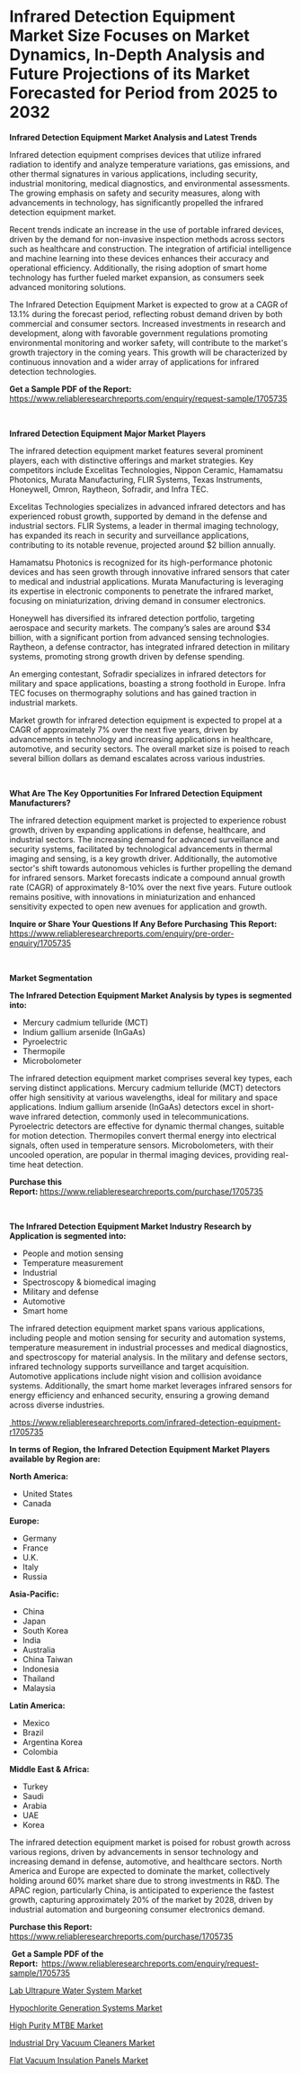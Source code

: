 <p><h1>Infrared Detection Equipment Market Size Focuses on Market Dynamics, In-Depth Analysis and Future Projections of its Market Forecasted for Period from 2025 to 2032</h1></p><p><strong>Infrared Detection Equipment Market Analysis and Latest Trends</strong></p>
<p><p>Infrared detection equipment comprises devices that utilize infrared radiation to identify and analyze temperature variations, gas emissions, and other thermal signatures in various applications, including security, industrial monitoring, medical diagnostics, and environmental assessments. The growing emphasis on safety and security measures, along with advancements in technology, has significantly propelled the infrared detection equipment market.</p><p>Recent trends indicate an increase in the use of portable infrared devices, driven by the demand for non-invasive inspection methods across sectors such as healthcare and construction. The integration of artificial intelligence and machine learning into these devices enhances their accuracy and operational efficiency. Additionally, the rising adoption of smart home technology has further fueled market expansion, as consumers seek advanced monitoring solutions.</p><p>The Infrared Detection Equipment Market is expected to grow at a CAGR of 13.1% during the forecast period, reflecting robust demand driven by both commercial and consumer sectors. Increased investments in research and development, along with favorable government regulations promoting environmental monitoring and worker safety, will contribute to the market's growth trajectory in the coming years. This growth will be characterized by continuous innovation and a wider array of applications for infrared detection technologies.</p></p>
<p><strong>Get a Sample PDF of the Report:&nbsp;</strong> <a href="https://www.reliableresearchreports.com/enquiry/request-sample/1705735?utm_campaign=32&utm_medium=2&utm_source=Github&utm_content=ia&utm_term=27032025&utm_id=infrared-detection-equipment">https://www.reliableresearchreports.com/enquiry/request-sample/1705735</a></p>
<p>&nbsp;</p>
<p><strong>Infrared Detection Equipment Major Market Players</strong></p>
<p><p>The infrared detection equipment market features several prominent players, each with distinctive offerings and market strategies. Key competitors include Excelitas Technologies, Nippon Ceramic, Hamamatsu Photonics, Murata Manufacturing, FLIR Systems, Texas Instruments, Honeywell, Omron, Raytheon, Sofradir, and Infra TEC.</p><p>Excelitas Technologies specializes in advanced infrared detectors and has experienced robust growth, supported by demand in the defense and industrial sectors. FLIR Systems, a leader in thermal imaging technology, has expanded its reach in security and surveillance applications, contributing to its notable revenue, projected around $2 billion annually.</p><p>Hamamatsu Photonics is recognized for its high-performance photonic devices and has seen growth through innovative infrared sensors that cater to medical and industrial applications. Murata Manufacturing is leveraging its expertise in electronic components to penetrate the infrared market, focusing on miniaturization, driving demand in consumer electronics.</p><p>Honeywell has diversified its infrared detection portfolio, targeting aerospace and security markets. The company’s sales are around $34 billion, with a significant portion from advanced sensing technologies. Raytheon, a defense contractor, has integrated infrared detection in military systems, promoting strong growth driven by defense spending.</p><p>An emerging contestant, Sofradir specializes in infrared detectors for military and space applications, boasting a strong foothold in Europe. Infra TEC focuses on thermography solutions and has gained traction in industrial markets.</p><p>Market growth for infrared detection equipment is expected to propel at a CAGR of approximately 7% over the next five years, driven by advancements in technology and increasing applications in healthcare, automotive, and security sectors. The overall market size is poised to reach several billion dollars as demand escalates across various industries.</p></p>
<p>&nbsp;</p>
<p><strong>What Are The Key Opportunities For Infrared Detection Equipment Manufacturers?</strong></p>
<p><p>The infrared detection equipment market is projected to experience robust growth, driven by expanding applications in defense, healthcare, and industrial sectors. The increasing demand for advanced surveillance and security systems, facilitated by technological advancements in thermal imaging and sensing, is a key growth driver. Additionally, the automotive sector's shift towards autonomous vehicles is further propelling the demand for infrared sensors. Market forecasts indicate a compound annual growth rate (CAGR) of approximately 8-10% over the next five years. Future outlook remains positive, with innovations in miniaturization and enhanced sensitivity expected to open new avenues for application and growth.</p></p>
<p><strong>Inquire or Share Your Questions If Any Before Purchasing This Report:</strong> <a href="https://www.reliableresearchreports.com/enquiry/pre-order-enquiry/1705735?utm_campaign=32&utm_medium=2&utm_source=Github&utm_content=ia&utm_term=27032025&utm_id=infrared-detection-equipment">https://www.reliableresearchreports.com/enquiry/pre-order-enquiry/1705735</a></p>
<p>&nbsp;</p>
<p><strong>Market Segmentation</strong></p>
<p><strong>The Infrared Detection Equipment Market Analysis by types is segmented into:</strong></p>
<p><ul><li>Mercury cadmium telluride (MCT)</li><li>Indium gallium arsenide (InGaAs)</li><li>Pyroelectric</li><li>Thermopile</li><li>Microbolometer</li></ul></p>
<p><p>The infrared detection equipment market comprises several key types, each serving distinct applications. Mercury cadmium telluride (MCT) detectors offer high sensitivity at various wavelengths, ideal for military and space applications. Indium gallium arsenide (InGaAs) detectors excel in short-wave infrared detection, commonly used in telecommunications. Pyroelectric detectors are effective for dynamic thermal changes, suitable for motion detection. Thermopiles convert thermal energy into electrical signals, often used in temperature sensors. Microbolometers, with their uncooled operation, are popular in thermal imaging devices, providing real-time heat detection.</p></p>
<p><strong>Purchase this Report:&nbsp;</strong><a href="https://www.reliableresearchreports.com/purchase/1705735?utm_campaign=32&utm_medium=2&utm_source=Github&utm_content=ia&utm_term=27032025&utm_id=infrared-detection-equipment">https://www.reliableresearchreports.com/purchase/1705735</a></p>
<p>&nbsp;</p>
<p><strong>The Infrared Detection Equipment Market Industry Research by Application is segmented into:</strong></p>
<p><ul><li>People and motion sensing</li><li>Temperature measurement</li><li>Industrial</li><li>Spectroscopy & biomedical imaging</li><li>Military and defense</li><li>Automotive</li><li>Smart home</li></ul></p>
<p><p>The infrared detection equipment market spans various applications, including people and motion sensing for security and automation systems, temperature measurement in industrial processes and medical diagnostics, and spectroscopy for material analysis. In the military and defense sectors, infrared technology supports surveillance and target acquisition. Automotive applications include night vision and collision avoidance systems. Additionally, the smart home market leverages infrared sensors for energy efficiency and enhanced security, ensuring a growing demand across diverse industries.</p></p>
<p><a href="https://www.reliableresearchreports.com/infrared-detection-equipment-r1705735?utm_campaign=32&utm_medium=2&utm_source=Github&utm_content=ia&utm_term=27032025&utm_id=infrared-detection-equipment">&nbsp;https://www.reliableresearchreports.com/infrared-detection-equipment-r1705735</a></p>
<p><strong>In terms of Region, the Infrared Detection Equipment Market Players available by Region are:</strong></p>
<p>
    <p> <strong> North America: </strong>
        <ul>
            <li>United States</li>
            <li>Canada</li>
        </ul>
        </p> 
    <p> <strong> Europe: </strong>
        <ul>
            <li>Germany</li>
            <li>France</li>
            <li>U.K.</li>
            <li>Italy</li>
            <li>Russia</li>
        </ul>
        </p> 
    <p> <strong> Asia-Pacific: </strong>
        <ul>
            <li>China</li>
            <li>Japan</li>
            <li>South Korea</li>
            <li>India</li>
            <li>Australia</li>
            <li>China Taiwan</li>
            <li>Indonesia</li>
            <li>Thailand</li>
            <li>Malaysia</li>
        </ul>
        </p> 
    <p> <strong> Latin America: </strong>
        <ul>
            <li>Mexico</li>
            <li>Brazil</li>
            <li>Argentina Korea</li>
            <li>Colombia</li>
        </ul>
        </p> 
    <p> <strong> Middle East & Africa: </strong>
        <ul>
            <li>Turkey</li>
            <li>Saudi</li>
            <li>Arabia</li>
            <li>UAE</li>
            <li>Korea</li>
        </ul>
    </p>
    </p>
<p><p>The infrared detection equipment market is poised for robust growth across various regions, driven by advancements in sensor technology and increasing demand in defense, automotive, and healthcare sectors. North America and Europe are expected to dominate the market, collectively holding around 60% market share due to strong investments in R&D. The APAC region, particularly China, is anticipated to experience the fastest growth, capturing approximately 20% of the market by 2028, driven by industrial automation and burgeoning consumer electronics demand.</p></p>
<p><strong>Purchase this Report: </strong><a href="https://www.reliableresearchreports.com/purchase/1705735?utm_campaign=32&utm_medium=2&utm_source=Github&utm_content=ia&utm_term=27032025&utm_id=infrared-detection-equipment">https://www.reliableresearchreports.com/purchase/1705735</a></p>
<p>&nbsp;<strong>Get a Sample PDF of the Report:&nbsp;&nbsp;</strong><a href="https://www.reliableresearchreports.com/enquiry/request-sample/1705735?utm_campaign=32&utm_medium=2&utm_source=Github&utm_content=ia&utm_term=27032025&utm_id=infrared-detection-equipment">https://www.reliableresearchreports.com/enquiry/request-sample/1705735</a></p>
<p><strong></strong></p>
<p><p><a href="https://github.com/zeraikulkawb/Market-Research-Report-List-1/blob/main/lab-ultrapure-water-system-market.md?utm_campaign=32&utm_medium=2&utm_source=Github&utm_content=ia&utm_term=27032025&utm_id=infrared-detection-equipment">Lab Ultrapure Water System Market</a></p><p><a href="https://github.com/dandatesha7q/Market-Research-Report-List-1/blob/main/hypochlorite-generation-systems-market.md?utm_campaign=32&utm_medium=2&utm_source=Github&utm_content=ia&utm_term=27032025&utm_id=infrared-detection-equipment">Hypochlorite Generation Systems Market</a></p><p><a href="https://github.com/dichkotuanny/Market-Research-Report-List-1/blob/main/high-purity-mtbe-market.md?utm_campaign=32&utm_medium=2&utm_source=Github&utm_content=ia&utm_term=27032025&utm_id=infrared-detection-equipment">High Purity MTBE Market</a></p><p><a href="https://github.com/rullihipes6h/Market-Research-Report-List-1/blob/main/industrial-dry-vacuum-cleaners-market.md?utm_campaign=32&utm_medium=2&utm_source=Github&utm_content=ia&utm_term=27032025&utm_id=infrared-detection-equipment">Industrial Dry Vacuum Cleaners Market</a></p><p><a href="https://github.com/rojannovarwd/Market-Research-Report-List-1/blob/main/flat-vacuum-insulation-panels-market.md?utm_campaign=32&utm_medium=2&utm_source=Github&utm_content=ia&utm_term=27032025&utm_id=infrared-detection-equipment">Flat Vacuum Insulation Panels Market</a></p></p>